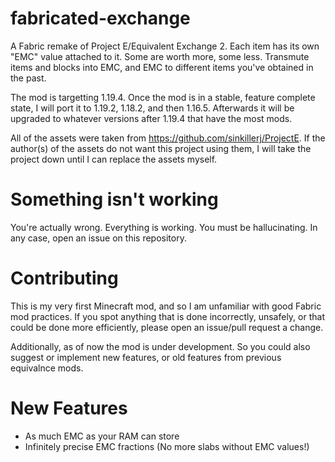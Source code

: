 # fabricated-exchange

A Fabric remake of Project E/Equivalent Exchange 2.
Each item has its own "EMC" value attached to it. Some are worth more, some less.
Transmute items and blocks into EMC, and EMC to different items you've obtained in the past.

The mod is targetting 1.19.4. Once the mod is in a stable, feature complete state, I will port it to 1.19.2, 1.18.2, 
and then 1.16.5. Afterwards it will be upgraded to whatever versions after 1.19.4 that have the most mods.

All of the assets were taken from https://github.com/sinkillerj/ProjectE.
If the author(s) of the assets do not want this project using them, I will take the project 
down until I can replace the assets myself.

# Something isn't working

You're actually wrong. Everything is working. You must be hallucinating.
In any case, open an issue on this repository.

# Contributing

This is my very first Minecraft mod, and so I am unfamiliar with good Fabric mod practices.
If you spot anything that is done incorrectly, unsafely, or that could be done more 
efficiently, please open an issue/pull request a change.

Additionally, as of now the mod is under development. So you could also suggest or implement
new features, or old features from previous equivalnce mods.

# New Features

- As much EMC as your RAM can store
- Infinitely precise EMC fractions (No more slabs without EMC values!)